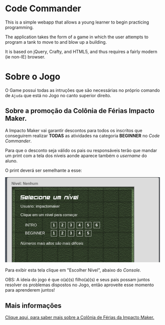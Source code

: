 Code Commander
==============

This is a simple webapp that allows a young learner to begin practicing programming.

The application takes the form of a game in which the user attempts to program a 
tank to move to and blow up a building.

It is based on jQuery, Crafty, and HTML5, and thus requires a fairly modern (ie non-IE) browser.

# Sobre o Jogo

O Game possui todas as intruções que são necessárias no próprio comando de ```Ajuda``` que está no Jogo no canto superior direito.

## Sobre a promoção da Colônia de Férias Impacto Maker.

A Impacto Maker vai garantir descontos para todos os inscritos que conseguirem realizar **TODAS** as atividades na categoria **BEGINNER** no *Code Commander*.

Para que o desconto seja válido os pais ou responsáveis terão que mandar um print com a tela dos níveis aonde aparece também o *username* do aluno.

O print deverá ser semelhante a esse:

![escolher nível](images/escolher-nivel.png)

Para exibir esta tela clique em "Escolher Nível", abaixo do *Console.*

OBS: A ideia do jogo é que o(a)(s) filho(a)(s) e seus pais possam juntos resolver os problemas dispostos no Jogo, então aproveite esse momento para aprenderem juntos!

## Mais informações

[Clique aqui, para saber mais sobre a Colônia de Férias da Impacto Maker.](https://www.sympla.com.br/oficina-de-ferias---impacto-maker__304978)

